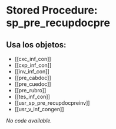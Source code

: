 # Stored Procedure: sp_pre_recupdocpre

## Usa los objetos:
- [[cxc_inf_con]]
- [[cxp_inf_con]]
- [[inv_inf_con]]
- [[pre_cabdoc]]
- [[pre_cuedoc]]
- [[pre_rubro]]
- [[tes_inf_con]]
- [[usr_sp_pre_recupdocpreinv]]
- [[usr_v_inf_congen]]

*No code available.*
